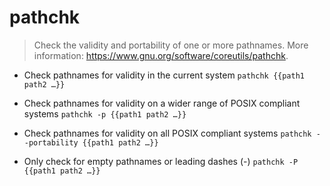 # pathchk
> Check the validity and portability of one or more pathnames.
> More information: <https://www.gnu.org/software/coreutils/pathchk>.

- Check pathnames for validity in the current system
`pathchk {{path1 path2 …}}`

- Check pathnames for validity on a wider range of POSIX compliant systems
`pathchk -p {{path1 path2 …}}`

- Check pathnames for validity on all POSIX compliant systems
`pathchk --portability {{path1 path2 …}}`

- Only check for empty pathnames or leading dashes (-)
`pathchk -P {{path1 path2 …}}`

